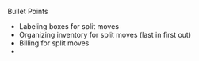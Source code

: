 Bullet Points
* Labeling boxes for split moves
* Organizing inventory for split moves (last in first out)
* Billing for split moves
* 